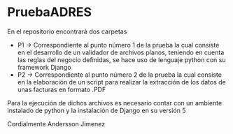 # PruebaADRES
En el repositorio encontrará dos carpetas 
<ul>
  <li>P1 -> Correspondiente al punto número 1 de la prueba la cual consiste en el desarrollo de un validador de archivos planos, teniendo en cuenta las reglas del negocio definidas, se hace uso de lenguaje python con su framework Django</li>
  <li>P2 -> Correspondiente al punto número 2 de la prueba la cual consiste en la elaboración de un script para realizar la extracción de los datos de unas facturas en formato .PDF</li>
</ul>

Para la ejecución de dichos archivos es necesario contar con un ambiente instalado de python y la instalación de Django en su versión 5

Cordialmente
Andersson Jimenez
